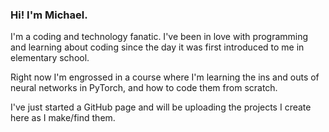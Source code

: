 ### Hi! I'm Michael.
I'm a coding and technology fanatic. I've been in love with programming and learning about coding since the day it was first introduced to me in elementary school.

Right now I'm engrossed in a course where I'm learning the ins and outs of neural networks in PyTorch, and how to code them from scratch.

I've just started a GitHub page and will be uploading the projects I create here as I make/find them.
<!---
mcodepreneur/mcodepreneur is a ✨ special ✨ repository because its `README.md` (this file) appears on your GitHub profile.
You can click the Preview link to take a look at your changes.
--->
